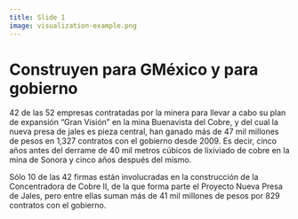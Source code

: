 ```yaml
---
title: Slide 1
image: visualization-example.png
---
```


# Construyen para GMéxico y para gobierno

42 de las 52 empresas contratadas por la minera para llevar a cabo su plan de expansión “Gran Visión” en la mina Buenavista del Cobre, y del cual la nueva presa de jales es pieza central, han ganado más de 47 mil millones de pesos en 1,327 contratos con el gobierno desde 2009. Es decir, cinco años antes del derrame de 40 mil metros cúbicos de lixiviado de cobre en la mina de Sonora y cinco años después del mismo. 

Sólo 10 de las 42 firmas están involucradas en la construcción de la Concentradora de Cobre II, de la que forma parte el Proyecto Nueva Presa de Jales, pero entre ellas suman más de 41 mil millones de pesos por 829 contratos con el gobierno. 
